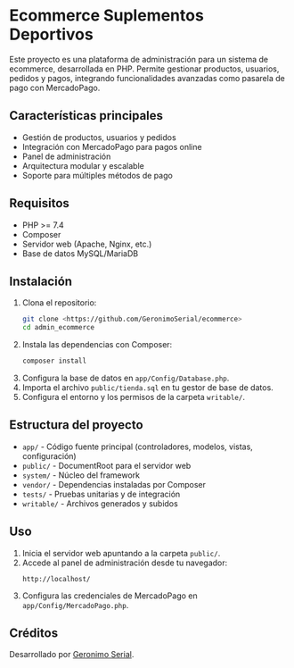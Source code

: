 # Ecommerce Suplementos Deportivos

Este proyecto es una plataforma de administración para un sistema de ecommerce, desarrollada en PHP. Permite gestionar productos, usuarios, pedidos y pagos, integrando funcionalidades avanzadas como pasarela de pago con MercadoPago.

## Características principales

- Gestión de productos, usuarios y pedidos
- Integración con MercadoPago para pagos online
- Panel de administración
- Arquitectura modular y escalable
- Soporte para múltiples métodos de pago

## Requisitos

- PHP >= 7.4
- Composer
- Servidor web (Apache, Nginx, etc.)
- Base de datos MySQL/MariaDB

## Instalación

1. Clona el repositorio:
   ```bash
   git clone <https://github.com/GeronimoSerial/ecommerce>
   cd admin_ecommerce
   ```
2. Instala las dependencias con Composer:
   ```bash
   composer install
   ```
3. Configura la base de datos en `app/Config/Database.php`.
4. Importa el archivo `public/tienda.sql` en tu gestor de base de datos.
5. Configura el entorno y los permisos de la carpeta `writable/`.

## Estructura del proyecto

- `app/` - Código fuente principal (controladores, modelos, vistas, configuración)
- `public/` - DocumentRoot para el servidor web
- `system/` - Núcleo del framework
- `vendor/` - Dependencias instaladas por Composer
- `tests/` - Pruebas unitarias y de integración
- `writable/` - Archivos generados y subidos

## Uso

1. Inicia el servidor web apuntando a la carpeta `public/`.
2. Accede al panel de administración desde tu navegador:
   ```
   http://localhost/
   ```
3. Configura las credenciales de MercadoPago en `app/Config/MercadoPago.php`.

## Créditos

Desarrollado por [Geronimo Serial](https://geroserial.com).
